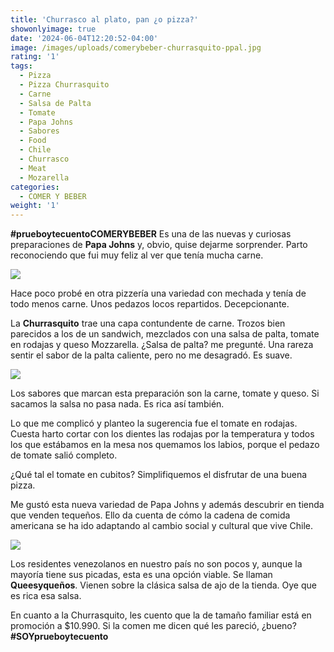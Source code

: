 ```yaml
---
title: 'Churrasco al plato, pan ¿o pizza?'
showonlyimage: true
date: '2024-06-04T12:20:52-04:00'
image: /images/uploads/comerybeber-churrasquito-ppal.jpg
rating: '1'
tags:
  - Pizza
  - Pizza Churrasquito
  - Carne
  - Salsa de Palta
  - Tomate
  - Papa Johns
  - Sabores
  - Food
  - Chile
  - Churrasco
  - Meat
  - Mozarella
categories:
  - COMER Y BEBER
weight: '1'
---
```

**\#prueboytecuentoCOMERYBEBER** Es una de las nuevas y curiosas preparaciones de **Papa Johns** y, obvio, quise dejarme sorprender. Parto reconociendo que fui muy feliz al ver que tenía mucha carne.

<!--more-->

![](/images/uploads/comerybeber-churrasquito-ppal.jpg)

Hace poco probé en otra pizzería una variedad con mechada y tenía de todo menos carne. Unos pedazos locos repartidos. Decepcionante.

La **Churrasquito** trae una capa contundente de carne. Trozos bien parecidos a los de un sandwich, mezclados con una salsa de palta, tomate en rodajas y queso Mozzarella. ¿Salsa de palta? me pregunté. Una rareza sentir el sabor de la palta caliente, pero no me desagradó. Es suave.

![](/images/uploads/comerybeber-churrasquito-collageok.jpg)

Los sabores que marcan esta preparación son la carne, tomate y queso. Si sacamos la salsa no pasa nada. Es rica así también.

Lo que me complicó y planteo la sugerencia fue el tomate en rodajas. Cuesta harto cortar con los dientes las rodajas por la temperatura y todos los que estábamos en la mesa nos quemamos los labios, porque el pedazo de tomate salió completo.

¿Qué tal el tomate en cubitos? Simplifiquemos el disfrutar de una buena pizza.

Me gustó esta nueva variedad de Papa Johns y además descubrir en tienda que venden tequeños. Ello da cuenta de cómo la cadena de comida americana se ha ido adaptando al cambio social y cultural que vive Chile.

![](/images/uploads/comerybeber-churrasquitos-teque.jpg)

Los residentes venezolanos en nuestro país no son pocos y, aunque la mayoría tiene sus picadas, esta es una opción viable. Se llaman **Queesyqueños**. Vienen sobre la clásica salsa de ajo de la tienda. Oye que es rica esa salsa.

En cuanto a la Churrasquito, les cuento que la de tamaño familiar está en promoción a $10.990. Si la comen me dicen qué les pareció, ¿bueno? **\#SOYprueboytecuento**
